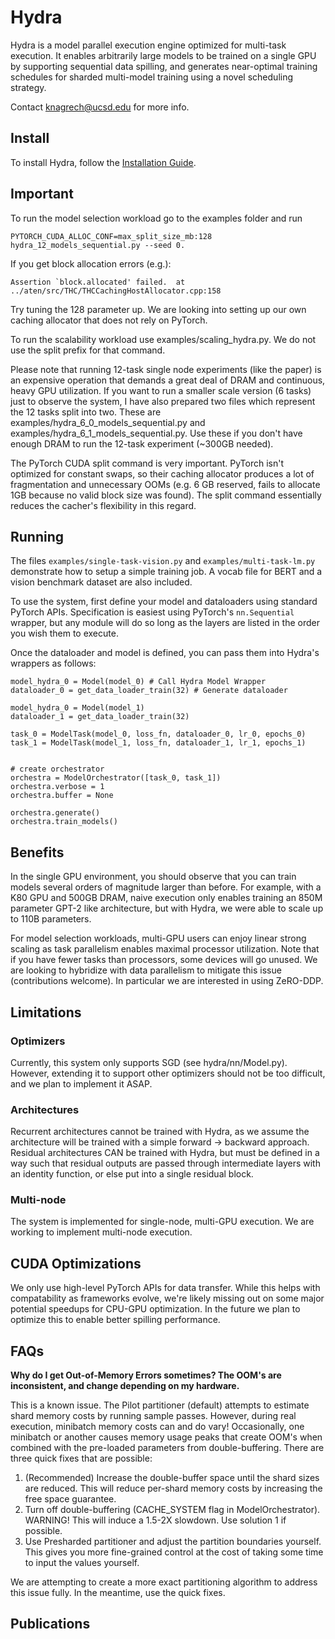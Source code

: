 # Hydra

Hydra is a model parallel execution engine optimized for multi-task execution. It enables arbitrarily large models to be trained on a single GPU by supporting sequential data spilling, and generates near-optimal training schedules for sharded multi-model training using a novel scheduling strategy.

Contact knagrech@ucsd.edu for more info.

## Install

To install Hydra, follow the [Installation Guide](https://github.com/knagrecha/hydra/blob/main/INSTALL.md).

## Important
To run the model selection workload go to the examples folder and run  

``PYTORCH_CUDA_ALLOC_CONF=max_split_size_mb:128 hydra_12_models_sequential.py --seed 0.``

If you get block allocation errors (e.g.):

``Assertion `block.allocated' failed.  at ../aten/src/THC/THCCachingHostAllocator.cpp:158``

Try tuning the 128 parameter up.  We are looking into setting up our own caching allocator that does not rely on PyTorch.

To run the scalability workload use examples/scaling_hydra.py. We do not use the split prefix for that command.
    
Please note that running 12-task single node experiments (like the paper) is an expensive operation that demands a great deal of DRAM and continuous, heavy GPU utilization. If you want to run a smaller scale version (6 tasks) just to observe the system, I have also prepared two files which represent the 12 tasks split into two. These are examples/hydra_6_0_models_sequential.py and examples/hydra_6_1_models_sequential.py. Use these if you don't have enough DRAM to run the 12-task experiment (~300GB needed).

The PyTorch CUDA split command is very important. PyTorch isn't optimized for constant swaps, so their caching allocator produces a lot of fragmentation and unnecessary OOMs (e.g. 6 GB reserved, fails to allocate 1GB because no valid block size was found). The split command essentially reduces the cacher's flexibility in this regard.

## Running

The files `examples/single-task-vision.py` and `examples/multi-task-lm.py` demonstrate how to setup a simple training job. A vocab file for BERT and a vision benchmark dataset are also included. 

To use the system, first define your model and dataloaders using standard PyTorch APIs. Specification is easiest using PyTorch's `nn.Sequential` wrapper, but any module will do so long as the layers are listed in the order you wish them to execute.

Once the dataloader and model is defined, you can pass them into Hydra's wrappers as follows:

    model_hydra_0 = Model(model_0) # Call Hydra Model Wrapper
    dataloader_0 = get_data_loader_train(32) # Generate dataloader
    
    model_hydra_0 = Model(model_1)
    dataloader_1 = get_data_loader_train(32)
    
    task_0 = ModelTask(model_0, loss_fn, dataloader_0, lr_0, epochs_0)
    task_1 = ModelTask(model_1, loss_fn, dataloader_1, lr_1, epochs_1)


    # create orchestrator
    orchestra = ModelOrchestrator([task_0, task_1])
    orchestra.verbose = 1
    orchestra.buffer = None

    orchestra.generate()
    orchestra.train_models()
    
## Benefits
In the single GPU environment, you should observe that you can train models several orders of magnitude larger than before. For example, with a K80 GPU and 500GB DRAM, naive execution only enables training an 850M parameter GPT-2 like architecture, but with Hydra, we were able to scale up to 110B parameters. 
    
For model selection workloads, multi-GPU users can enjoy linear strong scaling as task parallelism enables maximal processor utilization. Note that if you have fewer tasks than processors, some devices will go unused. We are looking to hybridize with data parallelism to mitigate this issue (contributions welcome). In particular we are interested in using ZeRO-DDP.


## Limitations

### Optimizers
Currently, this system only supports SGD (see hydra/nn/Model.py). However, extending it to support other optimizers
should not be too difficult, and we plan to implement it ASAP.


### Architectures
Recurrent architectures cannot be trained with Hydra, as we assume the architecture will be trained with a simple forward -> backward approach.
Residual architectures CAN be trained with Hydra, but must be defined in a way such that residual outputs are passed through intermediate layers
with an identity function, or else put into a single residual block.

### Multi-node
The system is implemented for single-node, multi-GPU execution. We are working to implement multi-node execution.

## CUDA Optimizations
We only use high-level PyTorch APIs for data transfer. While this helps with compatability as frameworks evolve, we're likely missing out on some major potential speedups for CPU-GPU optimization. In the future we plan to optimize this to enable better spilling performance.

## FAQs

**Why do I get Out-of-Memory Errors sometimes? The OOM's are inconsistent, and change depending on my hardware.**

This is a known issue. The Pilot partitioner (default) attempts to estimate shard memory costs by running sample passes. 
However, during real execution, minibatch memory costs can and do vary! Occasionally, one minibatch or another causes memory usage peaks
that create OOM's when combined with the pre-loaded parameters from double-buffering. There are three quick fixes that are possible:

1) (Recommended) Increase the double-buffer space until the shard sizes are reduced. This will reduce per-shard memory costs by increasing the free space guarantee.
2) Turn off double-buffering (CACHE_SYSTEM flag in ModelOrchestrator). WARNING! This will induce a 1.5-2X slowdown. Use solution 1 if possible.
3) Use Presharded partitioner and adjust the partition boundaries yourself. This gives you more fine-grained control at the cost of taking some time to input the values yourself.

We are attempting to create a more exact partitioning algorithm to address this issue fully. In the meantime, use the quick fixes.

## Publications
<Temporarily Removed for Double-Blind Review>

```

